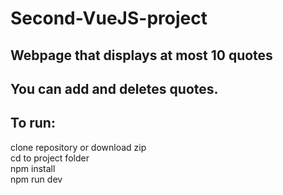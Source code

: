 # Second-VueJS-project
## Webpage that displays at most 10 quotes
## You can add and deletes quotes.

## To run:

clone repository or download zip<br>
cd to project folder<br>
npm install<br>
npm run dev<br>
 
